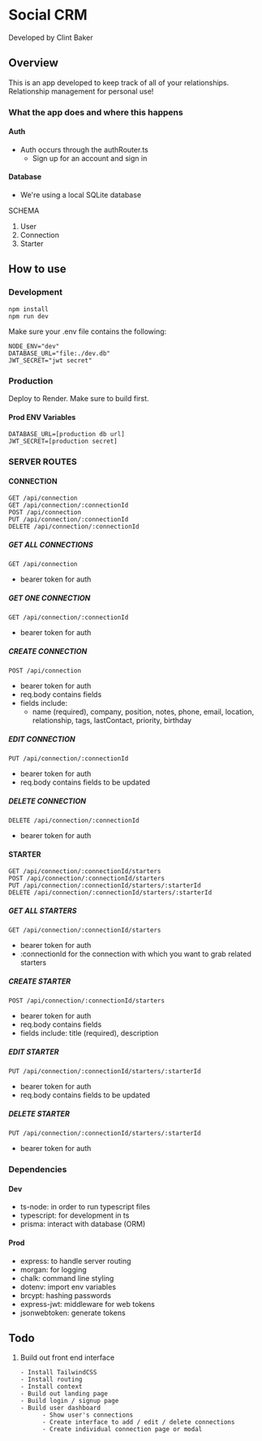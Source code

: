 # Social CRM

Developed by Clint Baker

## Overview

This is an app developed to keep track of all of your relationships. Relationship management for personal use!

### What the app does and where this happens

#### Auth

- Auth occurs through the authRouter.ts
  - Sign up for an account and sign in

#### Database

- We're using a local SQLite database

SCHEMA

1. User
2. Connection
3. Starter

## How to use

### Development

```
npm install
npm run dev
```

Make sure your .env file contains the following:

```
NODE_ENV="dev"
DATABASE_URL="file:./dev.db"
JWT_SECRET="jwt secret"
```

### Production

Deploy to Render. Make sure to build first.

#### Prod ENV Variables

```
DATABASE_URL=[production db url]
JWT_SECRET=[production secret]
```

### SERVER ROUTES

#### CONNECTION

```
GET /api/connection
GET /api/connection/:connectionId
POST /api/connection
PUT /api/connection/:connectionId
DELETE /api/connection/:connectionId
```

##### GET ALL CONNECTIONS

`GET /api/connection`

- bearer token for auth

##### GET ONE CONNECTION

`GET /api/connection/:connectionId`

- bearer token for auth

##### CREATE CONNECTION

`POST /api/connection`

- bearer token for auth
- req.body contains fields
- fields include:
  - name (required), company, position, notes, phone, email, location, relationship, tags, lastContact, priority, birthday

##### EDIT CONNECTION

`PUT /api/connection/:connectionId`

- bearer token for auth
- req.body contains fields to be updated

##### DELETE CONNECTION

`DELETE /api/connection/:connectionId`

- bearer token for auth

#### STARTER

```
GET /api/connection/:connectionId/starters
POST /api/connection/:connectionId/starters
PUT /api/connection/:connectionId/starters/:starterId
DELETE /api/connection/:connectionId/starters/:starterId
```

##### GET ALL STARTERS

`GET /api/connection/:connectionId/starters`

- bearer token for auth
- :connectionId for the connection with which you want to grab related starters

##### CREATE STARTER

`POST /api/connection/:connectionId/starters`

- bearer token for auth
- req.body contains fields
- fields include: title (required), description

##### EDIT STARTER

`PUT /api/connection/:connectionId/starters/:starterId`

- bearer token for auth
- req.body contains fields to be updated

##### DELETE STARTER

`PUT /api/connection/:connectionId/starters/:starterId`

- bearer token for auth

### Dependencies

#### Dev

- ts-node: in order to run typescript files
- typescript: for development in ts
- prisma: interact with database (ORM)

#### Prod

- express: to handle server routing
- morgan: for logging
- chalk: command line styling
- dotenv: import env variables
- brcypt: hashing passwords
- express-jwt: middleware for web tokens
- jsonwebtoken: generate tokens

## Todo

1.  Build out front end interface

        - Install TailwindCSS
        - Install routing
        - Install context
        - Build out landing page
        - Build login / signup page
        - Build user dashboard
              - Show user's connections
              - Create interface to add / edit / delete connections
              - Create individual connection page or modal

